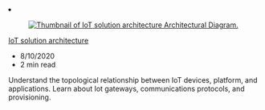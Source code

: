 <!-- This file is automatically generated by build/architectures/build_index.py. Any updates will be lost. -->

<!-- markdownlint-disable MD033 -->

<li class="grid-item item-column" data-categories="Internet of Things ">
<article class="card">
    <div class="card-header has-margin-bottom-none" aria-hidden="true">
        <figure class="image diagram has-height-175 has-overflow-hidden level">
            <a href="/azure/architecture/example-scenario/iot/devices-platform-application"><img src="/azure/architecture/browse/thumbs/devices-platform-application.png" class="diagram" alt="Thumbnail of IoT solution architecture Architectural Diagram." data-linktype="relative-path"></a>
        </figure>
    </div>
    <div class="card-content">
        <a class="card-content-title has-margin-top-none" href="/azure/architecture/example-scenario/iot/devices-platform-application">
            <p>IoT solution architecture</p>
        </a>
        <ul class="card-content-metadata">
            <li>8/10/2020</li>
            <li>2 min read</li>
        </ul>
        <p class="card-content-description">Understand the topological relationship between IoT devices, platform, and applications. Learn about Iot gateways, communications protocols, and provisioning.</p>
        <div class="bottom-to-top-fade is-hidden-mobile"></div>
    </div>
</article>
</li>
